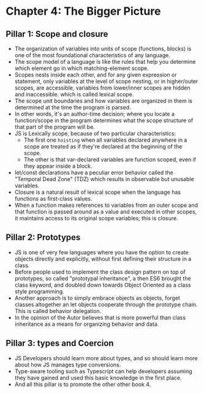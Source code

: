 # Chapter 4: The Bigger Picture 

## Pillar 1: Scope and closure 
- The organization of variables into units of scope (functions, blocks) is one of the most foundational characteristics of any language. 
- The scope model of a language is like the rules that help you determine which element go in which matching-element scope. 
- Scopes nests inside each other, and for any given expression or statement, only variables at the level of scope nesting, or in higher/outer scopes, are accessible, variables from lower/inner scopes are hidden and inaccessible. which is called lexical scope. 
- The scope unit boundaries and how variables are organized in them is determined at the time the program is parsed. 
- In other words, it's an author-time decision; where you locate a function/scope in the program determines what the scope structure of that part of the program will be. 
- JS is Lexically scope, because of two particular characteristics: 
    - The first one `hoisting` when all variables declared anywhere in a scope are treated as if they're declared at the beginning of the scope.
    - The other is that var-declared variables are function scoped, even if they appear inside a block. 
- let/const declarations have a peculiar error behavior called the "Temporal Dead Zone" (TDZ) which results in observable but unusable variables. 
- Closure is a natural result of lexical scope when the language has functions as first-class values.
- When a function makes references to variables from an outer scope and that function is passed around as a value and executed in other scopes, it maintains access to its original scope variables; this is closure. 

## Pillar 2: Prototypes 
- JS is one of very few languages where you have the option to create objects directly and explicitly, without first defining their structure in a class. 
- Before people used to implement the class design pattern on top of prototypes, so called "prototypal inheritance", a then ES6 brought the class keyword, and doubled down towards Object Oriented as a class style programming. 
- Another approach is to simply embrace objects as objects, forget classes altogether an let objects cooperate through the prototype chain. This is called behavior delegation. 
- In the opinion of the Autor believes that is more powerful than class inheritance as a means for organizing behavior and data. 

## Pillar 3: types and Coercion 
- JS Developers should learn more about types, and so should learn more about how JS manages type conversions. 
- Type-aware tooling such as Typescript can help developers assuming they have gained and used this basic knowledge in the first place. 
- And all this pillar is to promote the other other book 4. 

 